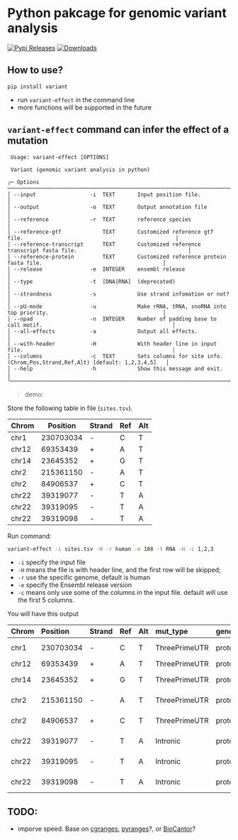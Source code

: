# Python pakcage for genomic variant analysis

[![Pypi Releases](https://img.shields.io/pypi/v/variant.svg)](https://pypi.python.org/pypi/variant)
[![Downloads](https://pepy.tech/badge/variant)](https://pepy.tech/project/variant)

## How to use?

```
pip install variant
```

- run `variant-effect` in the command line
- more functions will be supported in the future

## `variant-effect` command can infer the effect of a mutation

```
 Usage: variant-effect [OPTIONS]

 Variant (genomic variant analysis in python)

╭─ Options ────────────────────────────────────────────────────────────────────────────────────────────────────────────╮
│ --input                 -i  TEXT       Input position file.                                                          │
│ --output                -o  TEXT       Output annotation file                                                        │
│ --reference             -r  TEXT       reference species                                                             │
│ --reference-gtf             TEXT       Customized reference gtf file.                                                │
│ --reference-transcript      TEXT       Customized reference transcript fasta file.                                   │
│ --reference-protein         TEXT       Customized reference protein fasta file.                                      │
│ --release               -e  INTEGER    ensembl release                                                               │
│ --type                  -t  [DNA|RNA]  (deprecated)                                                                  │
│ --strandness            -s             Use strand infomation or not?                                                 │
│ --pU-mode               -u             Make rRNA, tRNA, snoRNA into top priority.                                    │
│ --npad                  -n  INTEGER    Number of padding base to call motif.                                         │
│ --all-effects           -a             Output all effects.                                                           │
│ --with-header           -H             With header line in input file.                                               │
│ --columns               -c  TEXT       Sets columns for site info. (Chrom,Pos,Strand,Ref,Alt) [default: 1,2,3,4,5]   │
│ --help                  -h             Show this message and exit.                                                   │
╰──────────────────────────────────────────────────────────────────────────────────────────────────────────────────────╯
```

> demo:

Store the following table in file (`sites.tsv`).

| Chrom | Position  | Strand | Ref | Alt |
| ----- | --------- | ------ | --- | --- |
| chr1  | 230703034 | -      | C   | T   |
| chr12 | 69353439  | +      | A   | T   |
| chr14 | 23645352  | +      | G   | T   |
| chr2  | 215361150 | -      | A   | T   |
| chr2  | 84906537  | +      | C   | T   |
| chr22 | 39319077  | -      | T   | A   |
| chr22 | 39319095  | -      | T   | A   |
| chr22 | 39319098  | -      | T   | A   |

Run command:

```bash
variant-effect -i sites.tsv -H -r human -e 108 -t RNA -H -c 1,2,3
```

- `-i` specify the input file
- `-H` means the file is with header line, and the first row will be skipped;
- `-r` use the specific genome, default is human
- `-e` specify the Ensembl release version
- `-c` means only use some of the columns in the input file. default will use the first 5 columns.

You will have this output

| Chrom | Position  | Strand | Ref | Alt | mut_type      | gene_type      | gene_name               | gene_pos | transcript_name             | transcript_pos | transcript_motif      | coding_pos | codon_ref | aa_pos | aa_ref | distance2splice |
| :---- | :-------- | :----- | :-- | :-- | :------------ | :------------- | :---------------------- | :------- | :-------------------------- | :------------- | :-------------------- | :--------- | :-------- | :----- | :----- | --------------- |
| chr1  | 230703034 | -      | C   | T   | ThreePrimeUTR | protein_coding | ENSG00000135744(AGT)    | 42543    | ENST00000680041(AGT-208)    | 1753           | TGTGTCACCCCCAGTCTCCCA | None       | None      | None   | None   | 295             |
| chr12 | 69353439  | +      | A   | T   | ThreePrimeUTR | protein_coding | ENSG00000090382(LYZ)    | 5059     | ENST00000261267(LYZ-201)    | 695            | TAGAACTAATACTGGTGAAAA | None       | None      | None   | None   | 286             |
| chr14 | 23645352  | +      | G   | T   | ThreePrimeUTR | protein_coding | ENSG00000100867(DHRS2)  | 15238    | ENST00000344777(DHRS2-202)  | 1391           | CTGCCATTCTGCCAGACTAGC | None       | None      | None   | None   | 210             |
| chr2  | 215361150 | -      | A   | T   | ThreePrimeUTR | protein_coding | ENSG00000115414(FN1)    | 74924    | ENST00000323926(FN1-201)    | 8012           | GGCCCGCAATACTGTAGGAAC | None       | None      | None   | None   | 476             |
| chr2  | 84906537  | +      | C   | T   | ThreePrimeUTR | protein_coding | ENSG00000034510(TMSB10) | 882      | ENST00000233143(TMSB10-201) | 327            | CCTGGGCACTCCGCGCCGATG | None       | None      | None   | None   | 148             |
| chr22 | 39319077  | -      | T   | A   | Intronic      | protein_coding | ENSG00000100316(RPL3)   | 1313     | ENST00000216146(RPL3-201)   | None           | None                  | None       | None      | None   | None   | None            |
| chr22 | 39319095  | -      | T   | A   | Intronic      | protein_coding | ENSG00000100316(RPL3)   | 1295     | ENST00000216146(RPL3-201)   | None           | None                  | None       | None      | None   | None   | None            |
| chr22 | 39319098  | -      | T   | A   | Intronic      | protein_coding | ENSG00000100316(RPL3)   | 1292     | ENST00000216146(RPL3-201)   | None           | None                  | None       | None      | None   | None   | None            |

## TODO:

- imporve speed. Base on [cgranges](https://github.com/lh3/cgranges), [pyranges](https://github.com/biocore-ntnu/pyranges)?, or [BioCantor](https://github.com/InscriptaLabs/BioCantor)?

